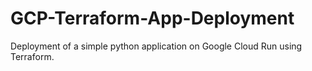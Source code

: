 # GCP-Terraform-App-Deployment
Deployment of a simple python application on Google Cloud Run using Terraform.
